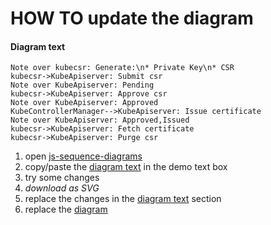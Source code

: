 # HOW TO update the diagram


#### Diagram text
```text
Note over kubecsr: Generate:\n* Private Key\n* CSR
kubecsr->KubeApiserver: Submit csr
Note over KubeApiserver: Pending
kubecsr->KubeApiserver: Approve csr
Note over KubeApiserver: Approved
KubeControllerManager-->KubeApiserver: Issue certificate
Note over KubeApiserver: Approved,Issued
kubecsr->KubeApiserver: Fetch certificate
kubecsr->KubeApiserver: Purge csr
```

1. open [js-sequence-diagrams](https://bramp.github.io/js-sequence-diagrams/)
2. copy/paste the [diagram text](#diagram-text) in the demo text box
3. try some changes
4. *download as SVG*
5. replace the changes in the [diagram text](#diagram-text) section
6. replace the [diagram](docs/diagram.svg)
